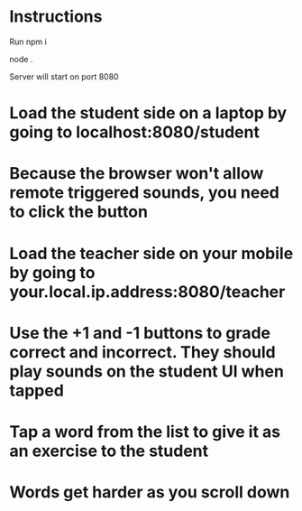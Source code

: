 # Instructions 

Run npm i 

node . 

Server will start on port 8080 

# Load the student side on a laptop by going to localhost:8080/student 
# Because the browser won't allow remote triggered sounds, you need to click the button 


# Load the teacher side on your mobile by going to your.local.ip.address:8080/teacher 
# Use the +1 and -1 buttons to grade correct and incorrect. They should play sounds on the student UI when tapped 
# Tap a word from the list to give it as an exercise to the student 
# Words get harder as you scroll down 



